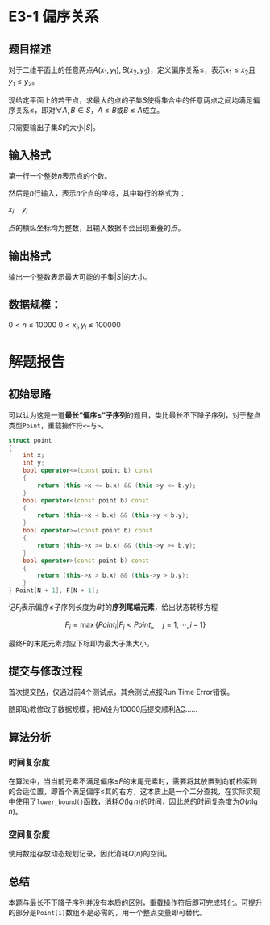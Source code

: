 # E3-1 偏序关系
## 题目描述
对于二维平面上的任意两点$A(x_1,y_1),\,B(x_2,y_2)$，定义偏序关系$\leq$，表示$x_1\leq x_2$且$y_1\leq y_2$。

现给定平面上的若干点，求最大的点的子集$S$使得集合中的任意两点之间均满足偏序关系$\leq$，即对$\forall A,B \in S$，$A\leq B$或$B\leq A$成立。

只需要输出子集$S$的大小$|S|$。

## 输入格式
第一行一个整数$n$表示点的个数。

然后是$n$行输入，表示$n$个点的坐标，其中每行的格式为：

$x_i\quad  y_i$

点的横纵坐标均为整数，且输入数据不会出现重叠的点。

## 输出格式
输出一个整数表示最大可能的子集$|S|$的大小。

## 数据规模：

$0 < n \leq 10000$
$0 < x_i,\,y_i \leq 100000$

# 解题报告
## 初始思路
可以认为这是一道**最长“偏序$\leq$”子序列**的题目，类比最长不下降子序列，对于整点类型`Point`，重载操作符`<=`与`>`。
```c++
struct point
{
    int x;
    int y;
    bool operator<=(const point b) const
    {
        return (this->x <= b.x) && (this->y <= b.y);
    }
    bool operator<(const point b) const
    {
        return (this->x < b.x) && (this->y < b.y);
    }
    bool operator>=(const point b) const
    {
        return (this->x >= b.x) && (this->y >= b.y);
    }
    bool operator>(const point b) const
    {
        return (this->x > b.x) && (this->y > b.y);
    }
} Point[N + 1], F[N + 1];
```

记$F_i$表示偏序$\leq$子序列长度为$i$时的**序列尾端元素**，给出状态转移方程

$$
F_i = \max{ \{ Point_i | F_j < Point_i ,\quad j = 1 ,\, \cdots ,\, i - 1 \}}
$$

最终$F$的末尾元素对应下标即为最大子集大小。

## 提交与修改过程
首次提交[PA](https://202.38.86.171/status/8235b8a858f684be125ad49849f4ec28)，仅通过前4个测试点，其余测试点报Run Time Error错误。

随即助教修改了数据规模，把$N$设为10000后提交顺利[AC](https://202.38.86.171/status/c3f71d0a266e644b922a9b3327d33735)……

## 算法分析
### 时间复杂度
在算法中，当当前元素不满足偏序$\leq$$F$的末尾元素时，需要将其放置到向前检索到的合适位置，即首个满足偏序$\leq$其的右方，这本质上是一个二分查找，在实际实现中使用了`lower_bound()`函数，消耗$O(\lg{n})$的时间，因此总的时间复杂度为$O(n \lg{n})$。

### 空间复杂度
使用数组存放动态规划记录，因此消耗$O(n)$的空间。

## 总结
本题与最长不下降子序列并没有本质的区别，重载操作符后即可完成转化。可提升的部分是`Point[i]`数组不是必需的，用一个整点变量即可替代。
